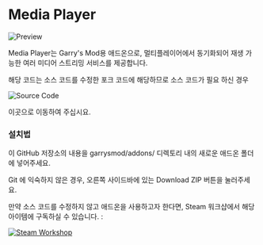 Media Player
============

![Preview](http://images.akamai.steamusercontent.com/ugc/403430334757512796/4EFCE2D358BCAF42389E36B62CB11E9849842E07/)

Media Player는 Garry's Mod용 애드온으로, 멀티플레이어에서 동기화되어 재생 가능한 여러 미디어 스트리밍 서비스를 제공합니다.

해당 코드는 소스 코드를 수정한 포크 코드에 해당하므로 소스 코드가 필요 하신 경우 

![Source Code](https://github.com/samuelmaddock/gm-mediaplayer)

이곳으로 이동하여 주십시요.

### 설치법 ###

이 GitHub 저장소의 내용을 garrysmod/addons/ 디렉토리 내의 새로운 애드온 폴더에 넣어주세요. 

Git 에 익숙하지 않은 경우, 오른쪽 사이드바에 있는 Download ZIP 버튼을 눌러주세요.

만약 소스 코드를 수정하지 않고 애드온을 사용하고자 한다면, Steam 워크샵에서 해당 아이템에 구독하실 수 있습니다. :

[![Steam Workshop](http://www.pixeltailgames.com/elevator/images/workshop_button.png)](https://steamcommunity.com/sharedfiles/filedetails/?id=2894118472)
